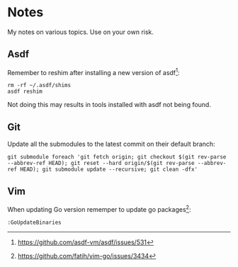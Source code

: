 # Notes

My notes on various topics. Use on your own risk.

## Asdf

Remember to reshim after installing a new version of asdf[^2]:

    rm -rf ~/.asdf/shims
    asdf reshim

Not doing this may results in tools installed with asdf not being found.

## Git

Update all the submodules to the latest commit on their default branch:

    git submodule foreach 'git fetch origin; git checkout $(git rev-parse --abbrev-ref HEAD); git reset --hard origin/$(git rev-parse --abbrev-ref HEAD); git submodule update --recursive; git clean -dfx'

## Vim

When updating Go version rememper to update go packages[^1]:

    :GoUpdateBinaries

[^1]: https://github.com/fatih/vim-go/issues/3434
[^2]: https://github.com/asdf-vm/asdf/issues/531
